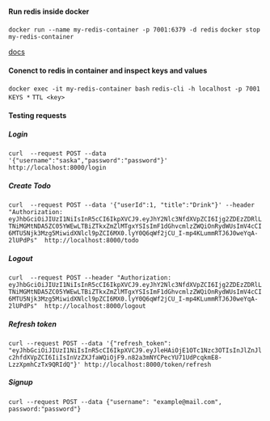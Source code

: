 
#### Run redis inside docker
`docker run --name my-redis-container -p 7001:6379 -d redis`
`docker stop my-redis-container`

[docs](https://www.ionos.com/community/hosting/redis/using-redis-in-docker-containers/)

#### Conenct to redis in container and inspect keys and values
`docker exec -it my-redis-container bash`
`redis-cli -h localhost -p 7001`
`KEYS *`
`TTL <key>`


#### Testing requests
##### Login
`curl  --request POST --data '{"username":"saska","password":"password"}'  http://localhost:8000/login`

##### Create Todo
`curl  --request POST --data '{"userId":1, "title":"Drink"}' --header "Authorization: eyJhbGciOiJIUzI1NiIsInR5cCI6IkpXVCJ9.eyJhY2Nlc3NfdXVpZCI6Ijg2ZDEzZDRlLTNiMGMtNDA5ZC05YWEwLTBiZTkxZmZlMTgxYSIsImF1dGhvcmlzZWQiOnRydWUsImV4cCI6MTU5Njk3Mzg5MiwidXNlcl9pZCI6MX0.lyY0Q6qWf2jCU_I-mp4KLummRTJ6J0weYqA-2lUPdPs"  http://localhost:8000/todo`

##### Logout
`curl  --request POST --header "Authorization: eyJhbGciOiJIUzI1NiIsInR5cCI6IkpXVCJ9.eyJhY2Nlc3NfdXVpZCI6Ijg2ZDEzZDRlLTNiMGMtNDA5ZC05YWEwLTBiZTkxZmZlMTgxYSIsImF1dGhvcmlzZWQiOnRydWUsImV4cCI6MTU5Njk3Mzg5MiwidXNlcl9pZCI6MX0.lyY0Q6qWf2jCU_I-mp4KLummRTJ6J0weYqA-2lUPdPs"  http://localhost:8000/logout`

##### Refresh token
`curl --request POST --data '{"refresh_token": "eyJhbGciOiJIUzI1NiIsInR5cCI6IkpXVCJ9.eyJleHAiOjE1OTc1Nzc3OTIsInJlZnJlc2hfdXVpZCI6IiIsInVzZXJfaWQiOjF9.n82a3mNYCPecYU71UdPcqkmE8-LzzXpmhCzTx9QRIdQ"}' http://localhost:8000/token/refresh`


##### Signup
`curl --request POST --data {"username": "example@mail.com", password:"password"}`